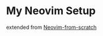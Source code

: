 # My Neovim Setup
extended from [Neovim-from-scratch](https://github.com/LunarVim/Neovim-from-scratch)




